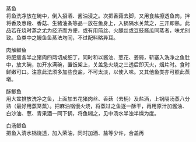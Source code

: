 蒸鱼  
将鱼洗净放在碗中，倒入招酒、酱油浸之。次把香菇去脚，又用食盐擦透鱼肉，拌将香及葱段、香菇、生猪油条等品一放在鱼身上，入锅隔水关蒸之，三开即熟。此品若在烧时蒸之尤为经济而方便，或有用简丝、火腿丝或豆豉酱瓜同蒸者，味尤别致。鱼类中之鳗鱼鱼蒸法均同，不过配料略异耳。  

肉解鲫鱼  
将肥瘦各半之猪肉四两切成细丁，同时和以酱油、葱花、姜屑，斩塞入洗净之鱼肚中，放大碗，加开水满碗，置饭架上，关盖急火烧之三透后即灭火，烟片时。食时鲜嫩可口。注意此法须多加些食盐，不可太淡，以使入味。又其他鱼类亦可照此蒸墩。  

酥鲫鱼  
用大盆排放洗净之鱼，上面加五花猪肉丝、香菇（去柄）及盐酒，上锅隔汤蒸八分熟（最好用蒸笼蒸）。把麻油锅慢火烧，将蒸过之鱼逐一酥干，再用原汁加酱油、白沙油、葱、青果酒一同下锅，将鱼糊之，见中汤水半浊半燥为度。  

白汤鲫鱼  
把鱼入清水锅烧透，加入荣油，同时加酒、盐等少许，合盖再